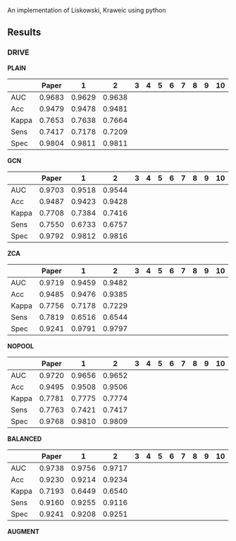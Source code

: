 An implementation of Liskowski, Kraweic using python

## Results

### DRIVE

**PLAIN**

|     |Paper  |1      |2      |3      |4      |5      |6      |7      |8      |9      |10     |
|:--- |:---:  |:---:  |:---:  |:---:  |:---:  |:---:  |:---:  |:---:  |:---:  |:---:  |:---:  |
|AUC  |0.9683 |0.9629 |0.9638 |
|Acc  |0.9479 |0.9478 |0.9481 |
|Kappa|0.7653 |0.7638 |0.7664 |
|Sens |0.7417 |0.7178 |0.7209 |
|Spec |0.9804 |0.9811 |0.9811 |

**GCN**

|     |Paper  |1      |2      |3      |4      |5      |6      |7      |8      |9      |10     |
|:--- |:---:  |:---:  |:---:  |:---:  |:---:  |:---:  |:---:  |:---:  |:---:  |:---:  |:---:  |
|AUC  |0.9703 |0.9518 |0.9544 |
|Acc  |0.9487 |0.9423 |0.9428 |
|Kappa|0.7708 |0.7384 |0.7416 |
|Sens |0.7550 |0.6733 |0.6757 |
|Spec |0.9792 |0.9812 |0.9816 |

**ZCA**

|     |Paper  |1      |2      |3      |4      |5      |6      |7      |8      |9      |10     |
|:--- |:---:  |:---:  |:---:  |:---:  |:---:  |:---:  |:---:  |:---:  |:---:  |:---:  |:---:  |
|AUC  |0.9719 |0.9459 |0.9482 |
|Acc  |0.9485 |0.9476 |0.9385 |
|Kappa|0.7756 |0.7178 |0.7229 |
|Sens |0.7819 |0.6516 |0.6544 |
|Spec |0.9241 |0.9791 |0.9797 |

**NOPOOL**

|     |Paper  |1      |2      |3      |4      |5      |6      |7      |8      |9      |10     |
|:--- |:---:  |:---:  |:---:  |:---:  |:---:  |:---:  |:---:  |:---:  |:---:  |:---:  |:---:  |
|AUC  |0.9720 |0.9656 |0.9652 |
|Acc  |0.9495 |0.9508 |0.9506 |
|Kappa|0.7781 |0.7775 |0.7774 |
|Sens |0.7763 |0.7421 |0.7417 |
|Spec |0.9768 |0.9810 |0.9809 |

**BALANCED**

|     |Paper  |1      |2      |3      |4      |5      |6      |7      |8      |9      |10     |
|:--- |:---:  |:---:  |:---:  |:---:  |:---:  |:---:  |:---:  |:---:  |:---:  |:---:  |:---:  |
|AUC  |0.9738 |0.9756 |0.9717 |
|Acc  |0.9230 |0.9214 |0.9234 |
|Kappa|0.7193 |0.6449 |0.6540 |
|Sens |0.9160 |0.9255 |0.9116 |
|Spec |0.9241 |0.9208 |0.9251 |

**AUGMENT**
